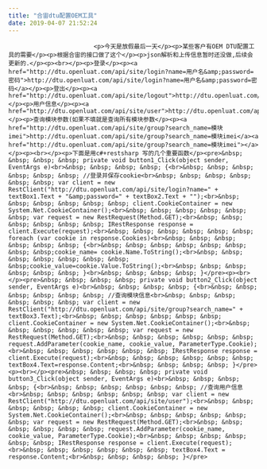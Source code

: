 ```yaml
---
title: "合宙dtu配置OEM工具"
date: 2019-04-07 21:52:24
---
```



                            <p>今天是放假最后一天</p><p>某些客户有OEM DTU配置工具的需要</p><p>根据合宙的接口做了这个</p><p>json解析和上传信息暂时还没做,后续会更新的.</p><p><br></p><p>登录</p><p><a href="http://dtu.openluat.com/api/site/login?name=用户名&amp;password=密码">http://dtu.openluat.com/api/site/login?name=用户名&amp;password=密码</a></p><p>登出</p><p><a href="http://dtu.openluat.com/api/site/logout">http://dtu.openluat.com/api/site/logout</a></p><p>用户信息</p><p><a href="http://dtu.openluat.com/api/site/user">http://dtu.openluat.com/api/site/user</a></p><p>查询模块参数(如果不填就是查询所有模块参数</p><p><a href="http://dtu.openluat.com/api/site/group?search_name=模块imei">http://dtu.openluat.com/api/site/group?search_name=模块imei</a><a href="http://dtu.openluat.com/api/site/group?search_name=模块imei"></a></p><p><br></p><p>下面是用c#+restsharp 写的几个重要函数</p><pre>&nbsp; &nbsp; &nbsp; &nbsp; private void button1_Click(object sender, EventArgs e)<br>&nbsp; &nbsp; &nbsp; &nbsp; {<br>&nbsp; &nbsp; &nbsp; &nbsp; &nbsp; &nbsp; //登录并保存cookie<br>&nbsp; &nbsp; &nbsp; &nbsp; &nbsp; &nbsp; var client = new RestClient("http://dtu.openluat.com/api/site/login?name=" + textBox1.Text + "&amp;password=" + textBox2.Text + "");<br>&nbsp; &nbsp; &nbsp; &nbsp; &nbsp; &nbsp; client.CookieContainer = new System.Net.CookieContainer();<br>&nbsp; &nbsp; &nbsp; &nbsp; &nbsp; &nbsp; var request = new RestRequest(Method.GET);<br>&nbsp; &nbsp; &nbsp; &nbsp; &nbsp; &nbsp; IRestResponse response = client.Execute(request);<br>&nbsp; &nbsp; &nbsp; &nbsp; &nbsp; &nbsp; foreach (var cookie in response.Cookies)<br>&nbsp; &nbsp; &nbsp; &nbsp; &nbsp; &nbsp; {<br>&nbsp; &nbsp; &nbsp; &nbsp; &nbsp; &nbsp; &nbsp; &nbsp;cookie_name= cookie.Name.ToString();<br>&nbsp; &nbsp; &nbsp; &nbsp; &nbsp; &nbsp; &nbsp; &nbsp;cookie_value=cookie.Value.ToString();<br>&nbsp; &nbsp; &nbsp; &nbsp; &nbsp; &nbsp; }<br>&nbsp; &nbsp; &nbsp; &nbsp; }</pre><p><br></p><pre>&nbsp; &nbsp; &nbsp; &nbsp; private void button2_Click(object sender, EventArgs e)<br>&nbsp; &nbsp; &nbsp; &nbsp; {<br>&nbsp; &nbsp; &nbsp; &nbsp; &nbsp; &nbsp; //查询模块信息<br>&nbsp; &nbsp; &nbsp; &nbsp; &nbsp; &nbsp; var client = new RestClient("http://dtu.openluat.com/api/site/group?search_name=" + textBox3.Text);<br>&nbsp; &nbsp; &nbsp; &nbsp; &nbsp; &nbsp; client.CookieContainer = new System.Net.CookieContainer();<br>&nbsp; &nbsp; &nbsp; &nbsp; &nbsp; &nbsp; var request = new RestRequest(Method.GET);<br>&nbsp; &nbsp; &nbsp; &nbsp; &nbsp; &nbsp; request.AddParameter(cookie_name, cookie_value, ParameterType.Cookie);<br>&nbsp; &nbsp; &nbsp; &nbsp; &nbsp; &nbsp; IRestResponse response = client.Execute(request);<br>&nbsp; &nbsp; &nbsp; &nbsp; &nbsp; &nbsp; textBox4.Text=response.Content;<br>&nbsp; &nbsp; &nbsp; &nbsp; }</pre><p><br></p><pre>&nbsp; &nbsp; &nbsp; &nbsp; private void button3_Click(object sender, EventArgs e)<br>&nbsp; &nbsp; &nbsp; &nbsp; {<br>&nbsp; &nbsp; &nbsp; &nbsp; &nbsp; &nbsp; //查询用户信息<br>&nbsp; &nbsp; &nbsp; &nbsp; &nbsp; &nbsp; var client = new RestClient("http://dtu.openluat.com/api/site/user");<br>&nbsp; &nbsp; &nbsp; &nbsp; &nbsp; &nbsp; client.CookieContainer = new System.Net.CookieContainer();<br>&nbsp; &nbsp; &nbsp; &nbsp; &nbsp; &nbsp; var request = new RestRequest(Method.GET);<br>&nbsp; &nbsp; &nbsp; &nbsp; &nbsp; &nbsp; request.AddParameter(cookie_name, cookie_value, ParameterType.Cookie);<br>&nbsp; &nbsp; &nbsp; &nbsp; &nbsp; &nbsp; IRestResponse response = client.Execute(request);<br>&nbsp; &nbsp; &nbsp; &nbsp; &nbsp; &nbsp; textBox4.Text = response.Content;<br>&nbsp; &nbsp; &nbsp; &nbsp; }</pre>
                        
